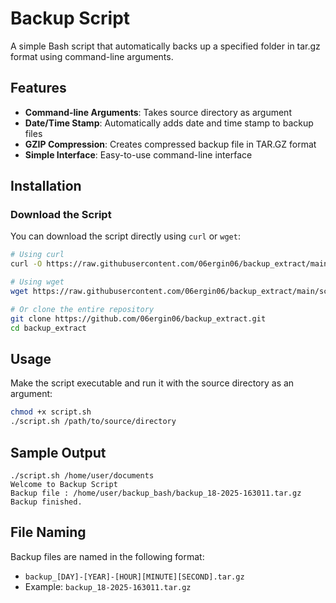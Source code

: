 # Backup Script

A simple Bash script that automatically backs up a specified folder in tar.gz format using command-line arguments.

## Features

- **Command-line Arguments**: Takes source directory as argument
- **Date/Time Stamp**: Automatically adds date and time stamp to backup files
- **GZIP Compression**: Creates compressed backup file in TAR.GZ format
- **Simple Interface**: Easy-to-use command-line interface

## Installation

### Download the Script

You can download the script directly using `curl` or `wget`:

```bash
# Using curl
curl -O https://raw.githubusercontent.com/06ergin06/backup_extract/main/script.sh

# Using wget
wget https://raw.githubusercontent.com/06ergin06/backup_extract/main/script.sh

# Or clone the entire repository
git clone https://github.com/06ergin06/backup_extract.git
cd backup_extract
```

## Usage

Make the script executable and run it with the source directory as an argument:

```bash
chmod +x script.sh
./script.sh /path/to/source/directory
```

## Sample Output

```text
./script.sh /home/user/documents
Welcome to Backup Script
Backup file : /home/user/backup_bash/backup_18-2025-163011.tar.gz
Backup finished.
```

## File Naming

Backup files are named in the following format:

- `backup_[DAY]-[YEAR]-[HOUR][MINUTE][SECOND].tar.gz`
- Example: `backup_18-2025-163011.tar.gz`
